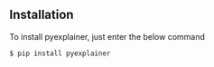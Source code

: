 ## Installation

To install pyexplainer, just enter the below command

```bash 
$ pip install pyexplainer
```
